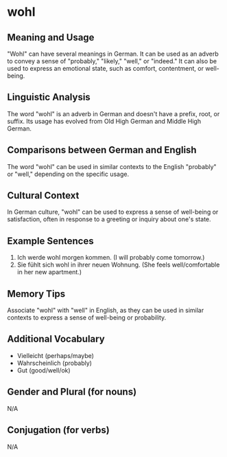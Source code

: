 # wohl
## Meaning and Usage
"Wohl" can have several meanings in German. It can be used as an adverb to convey a sense of "probably," "likely," "well," or "indeed." It can also be used to express an emotional state, such as comfort, contentment, or well-being.

## Linguistic Analysis
The word "wohl" is an adverb in German and doesn't have a prefix, root, or suffix. Its usage has evolved from Old High German and Middle High German.

## Comparisons between German and English
The word "wohl" can be used in similar contexts to the English "probably" or "well," depending on the specific usage.

## Cultural Context
In German culture, "wohl" can be used to express a sense of well-being or satisfaction, often in response to a greeting or inquiry about one's state.

## Example Sentences
1. Ich werde wohl morgen kommen. (I will probably come tomorrow.)
2. Sie fühlt sich wohl in ihrer neuen Wohnung. (She feels well/comfortable in her new apartment.)

## Memory Tips
Associate "wohl" with "well" in English, as they can be used in similar contexts to express a sense of well-being or probability.

## Additional Vocabulary
- Vielleicht (perhaps/maybe)
- Wahrscheinlich (probably)
- Gut (good/well/ok)

## Gender and Plural (for nouns)
N/A

## Conjugation (for verbs)
N/A